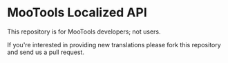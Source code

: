 MooTools Localized API
======================

This repository is for MooTools developers; not users.

If you're interested in providing new translations please fork this repository and send us a pull request.
